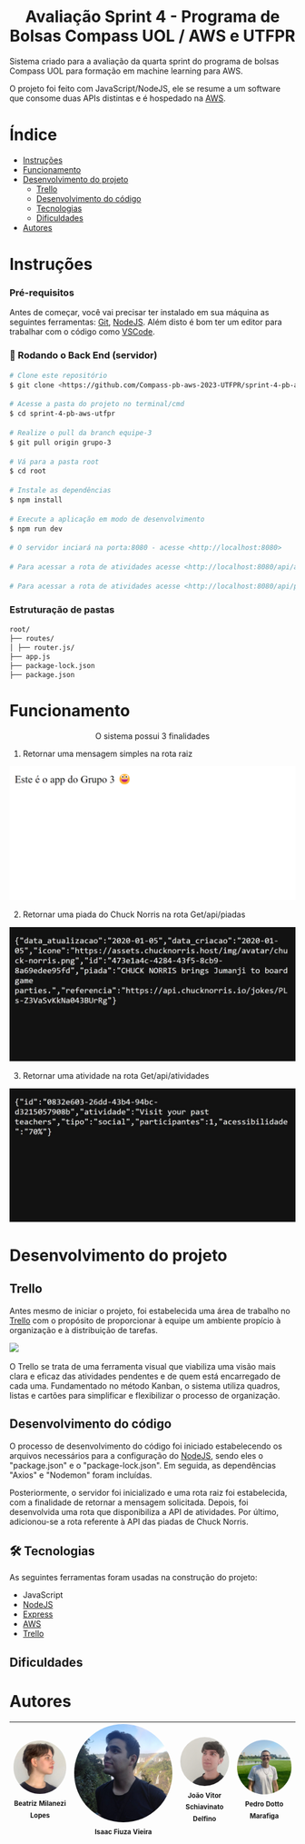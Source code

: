 <h1 align="center"> Avaliação Sprint 4 - Programa de Bolsas Compass UOL / AWS e UTFPR </h1>

Sistema criado para a avaliação da quarta sprint do programa de bolsas Compass UOL para formação em machine learning para AWS.

<p>O projeto foi feito com JavaScript/NodeJS, ele se resume a um software que consome duas APIs distintas e é hospedado na <a href="https://aws.amazon.com/pt/">AWS</a>.

# Índice

<!--ts-->
   * [Instruções](#Instrucoes)
   * [Funcionamento](#Funcionamento)
   * [Desenvolvimento do projeto](#Desenvolvimento-do-projeto)
      * [Trello](#Trello)
      * [Desenvolvimento do código](#Desenvolvimento-do-código)
      * [Tecnologias](#Tecnologias)
      * [Dificuldades](#Dificuldades)
   * [Autores](#Autores)
<!--te-->

# Instruções

### Pré-requisitos

Antes de começar, você vai precisar ter instalado em sua máquina as seguintes ferramentas:
<a href="https://git-scm.com">Git</a>, <a href="https://nodejs.org/en/">NodeJS</a>. 
Além disto é bom ter um editor para trabalhar com o código como <a href="https://code.visualstudio.com/">VSCode</a>.

### 🎲 Rodando o Back End (servidor)

```bash
# Clone este repositório
$ git clone <https://github.com/Compass-pb-aws-2023-UTFPR/sprint-4-pb-aws-utfpr.git>

# Acesse a pasta do projeto no terminal/cmd
$ cd sprint-4-pb-aws-utfpr

# Realize o pull da branch equipe-3
$ git pull origin grupo-3

# Vá para a pasta root
$ cd root

# Instale as dependências
$ npm install

# Execute a aplicação em modo de desenvolvimento
$ npm run dev

# O servidor inciará na porta:8080 - acesse <http://localhost:8080>

# Para acessar a rota de atividades acesse <http://localhost:8080/api/atividades>

# Para acessar a rota de atividades acesse <http://localhost:8080/api/piadas>
```

### Estruturação de pastas

```
root/
├── routes/
│ ├── router.js/
├── app.js
├── package-lock.json
├── package.json

```

# Funcionamento

<p align="center">O sistema possui 3 finalidades</p>

1. Retornar uma mensagem simples na rota raiz
<img src="root\frontend\rotaRaiz.png">

2. Retornar uma piada do Chuck Norris na rota Get/api/piadas
<img src="root\frontend\rotaPiadas.jpeg">

3. Retornar uma atividade na rota Get/api/atividades
<img src="root\frontend\rotaAtividades.jpeg">

# Desenvolvimento do projeto

## Trello

Antes mesmo de iniciar o projeto, foi estabelecida uma área de trabalho no <a href="https://trello.com/pt-BR">Trello</a> com o propósito de proporcionar à equipe um ambiente propício à organização e à distribuição de tarefas.

<img src="root\frontend\public\images\trello.png">

O Trello se trata de uma ferramenta visual que viabiliza uma visão mais clara e eficaz das atividades pendentes e de quem está encarregado de cada uma. Fundamentado no método Kanban, o sistema utiliza quadros, listas e cartões para simplificar e flexibilizar o processo de organização.

## Desenvolvimento do código

O processo de desenvolvimento do código foi iniciado estabelecendo os arquivos necessários para a configuração do <a href="https://nodejs.org/en">NodeJS</a>, sendo eles o "package.json" e o "package-lock.json". Em seguida, as dependências "Axios" e "Nodemon" foram incluídas.

Posteriormente, o servidor foi inicializado e uma rota raiz foi estabelecida, com a finalidade de retornar a mensagem solicitada. Depois, foi desenvolvida uma rota que disponibiliza a API de atividades. Por último, adicionou-se a rota referente à API das piadas de Chuck Norris.

## 🛠 Tecnologias

As seguintes ferramentas foram usadas na construção do projeto:

- JavaScript
- <a href="https://nodejs.org/en">NodeJS</a>
- <a href="https://expressjs.com/pt-br/">Express</a>
- <a href="https://aws.amazon.com/pt/">AWS</a>
- <a href="https://trello.com/pt-BR">Trello</a>


## Dificuldades




# Autores

| <img style="border-radius: 50%;" src=root\frontend\devBeatriz.jpeg width="300px;" alt=""/><br><sub>Beatriz Milanezi Lopes</sub> | <img style="border-radius: 50%;" src=root\frontend\devIsaac.jpeg width="800px;" alt=""/><br><sub>Isaac Fiuza Vieira</sub> | <img style="border-radius: 50%;" src=root\frontend\devJoao.png width="100px;" alt=""/><br><sub>João Vitor Schiavinato Delfino</sub> | <img style="border-radius: 50%;" src=root\frontend\devPedro.jpeg width="300px;" alt=""/><br><sub>Pedro Dotto Marafiga</sub> |
| :---: | :---: | :---: | :---:|
